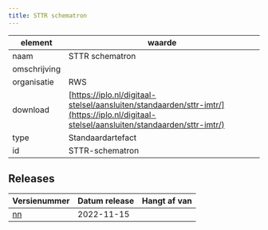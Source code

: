 ```yaml
---
title: STTR schematron
---
```


|element|waarde|
|-----|------|
| naam  |STTR schematron|
| omschrijving  ||
| organisatie  |RWS|
| download  | [https://iplo.nl/digitaal-stelsel/aansluiten/standaarden/sttr-imtr/](https://iplo.nl/digitaal-stelsel/aansluiten/standaarden/sttr-imtr/)|
| type  |Standaardartefact|
| id  |STTR-schematron|

## Releases

|Versienummer|Datum release|Hangt af van
|-------|-------|-----|
| [nn](<https://iplo.nl/digitaal-stelsel/aansluiten/standaarden/sttr-imtr/>)|2022-11-15||

